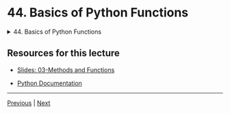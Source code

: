 # 44. Basics of Python Functions

<details>
  <summary> 44. Basics of Python Functions </summary>

-   [Notebook: 02-Functions.ipynb](https://github.com/BloomTech-DS/Complete-Python-3-Bootcamp/blob/master/03-Methods%20and%20Functions/02-Functions.ipynb)

-   [Codebase: 02-functions.py](../../../codebase/python-camp/03-Methods-and-Functions/02-functions.py)

</details> 


## Resources for this lecture


-   [Slides: 03-Methods and Functions](https://docs.google.com/presentation/d/1g6E-AZjCvv5Lb0Nf1ta6MK2_FaaW9lvPzmRYBbGUz5Q/edit#slide=id.g2586a91ea0_0_95)

-   [Python Documentation](https://docs.python.org/3/)


---

[Previous](./43_def-Keyword.md) | [Next](./45_Logic-with-Python-Functions.md)